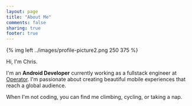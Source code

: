 ```yaml
---
layout: page
title: "About Me"
comments: false
sharing: true
footer: true
---
```


{% img left ../images/profile-picture2.png 250 375 %}

Hi, I'm Chris.

I'm an **Android Developer** currently working as a fullstack engineer at [Operator](www.operator.com). I'm passionate about creating beautiful mobile experiences that reach a global audience.

When I'm not coding, you can find me climbing, cycling, or taking a nap.
